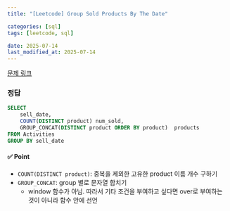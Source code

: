 ```yaml
---
title: "[Leetcode] Group Sold Products By The Date"

categories: [sql]
tags: [leetcode, sql]

date: 2025-07-14
last_modified_at: 2025-07-14
---
```

[문제 링크](https://leetcode.com/problems/group-sold-products-by-the-date/description/?envType=study-plan-v2&envId=top-sql-50)

### 정답
```sql
SELECT
    sell_date,
    COUNT(DISTINCT product) num_sold,
    GROUP_CONCAT(DISTINCT product ORDER BY product)  products 
FROM Activities
GROUP BY sell_date

```

#### ✅ Point
- `COUNT(DISTINCT product)`: 중복을 제외한 고유한 product 이름 개수 구하기
- `GROUP_CONCAT`: group 별로 문자열 합치기
    - window 함수가 아님. 따라서 기타 조건을 부여하고 싶다면 over로 부여하는 것이 아니라 함수 안에 선언
